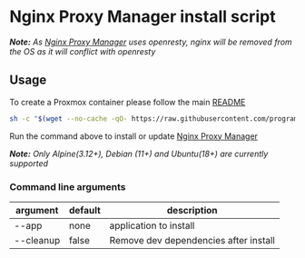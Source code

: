 # Nginx Proxy Manager install script

***Note:*** _As [Nginx Proxy Manager](https://nginxproxymanager.com/) uses openresty, nginx will be removed from the OS as it will conflict with openresty_

## Usage

To create a Proxmox container please follow the main [README](https://github.com/programbo/proxmox-scripts)

```sh
sh -c "$(wget --no-cache -qO- https://raw.githubusercontent.com/programbo/proxmox/main/install.sh)" -s --app nginx-proxy-manager
```

Run the command above to install or update [Nginx Proxy Manager](https://nginxproxymanager.com/)

***Note:*** _Only Alpine(3.12+), Debian (11+) and Ubuntu(18+) are currently supported_

### Command line arguments
| argument           | default              | description                                            |
|--------------------|----------------------|--------------------------------------------------------|
| --app         | none                      | application to install                                 |
| --cleanup     | false                     | Remove dev dependencies after install                  |

